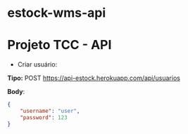 # estock-wms-api

# **Projeto TCC - API**

- Criar usuário: 

**Tipo:** POST 
https://api-estock.herokuapp.com/api/usuarios

**Body**:

```json
{
    "username": "user",
    "password": 123
}
````
